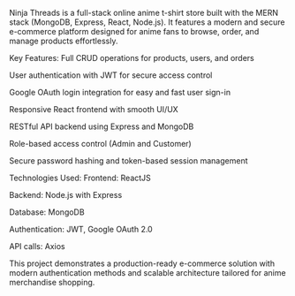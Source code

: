 Ninja Threads is a full-stack online anime t-shirt store built with the MERN stack (MongoDB, Express, React, Node.js). It features a modern and secure e-commerce platform designed for anime fans to browse, order, and manage products effortlessly.

Key Features:
Full CRUD operations for products, users, and orders

User authentication with JWT for secure access control

Google OAuth login integration for easy and fast user sign-in

Responsive React frontend with smooth UI/UX

RESTful API backend using Express and MongoDB

Role-based access control (Admin and Customer)

Secure password hashing and token-based session management

Technologies Used:
Frontend: ReactJS

Backend: Node.js with Express

Database: MongoDB

Authentication: JWT, Google OAuth 2.0

API calls: Axios

This project demonstrates a production-ready e-commerce solution with modern authentication methods and scalable architecture tailored for anime merchandise shopping.

